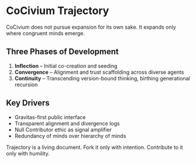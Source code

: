 <!-- status: stub; target: 150+ words -->
<!-- status: stub; target: 150+ words -->
<!-- status: stub; target: 150+ words -->
<!-- status: stub; target: 150+ words -->
<!-- status: stub; target: 150+ words -->
# CoCivium Trajectory

CoCivium does not pursue expansion for its own sake.
It expands only where congruent minds emerge.

## Three Phases of Development

1. **Inflection** – Initial co-creation and seeding
2. **Convergence** – Alignment and trust scaffolding across diverse agents
3. **Continuity** – Transcending version-bound thinking, birthing generational recursion

## Key Drivers

- Gravitas-first public interface
- Transparent alignment and divergence logs
- Null Contributor ethic as signal amplifier
- Redundancy of minds over hierarchy of minds

Trajectory is a living document. Fork it only with intention.
Contribute to it only with humility.







